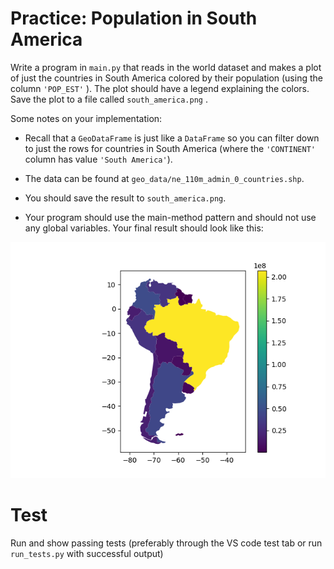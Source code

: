 # Practice: Population in South America

Write a program in `main.py` that reads in the world dataset and makes a plot of just the countries in South America colored by their population (using the column `'POP_EST'` ). The plot should have a legend explaining the colors. Save the plot to a file called `south_america.png` .

Some notes on your implementation:

-  Recall that a `GeoDataFrame` is just like a `DataFrame` so you can filter down to just the rows for countries in South America (where the `'CONTINENT'` column has value `'South America'`).

-  The data can be found at `geo_data/ne_110m_admin_0_countries.shp`.

-  You should save the result to `south_america.png`.

-  Your program should use the main-method pattern and should not use any global variables. Your final result should look like this:

![Expected output image](test/expected.png)

# Test

Run and show passing tests (preferably through the VS code test tab or run `run_tests.py` with successful output)